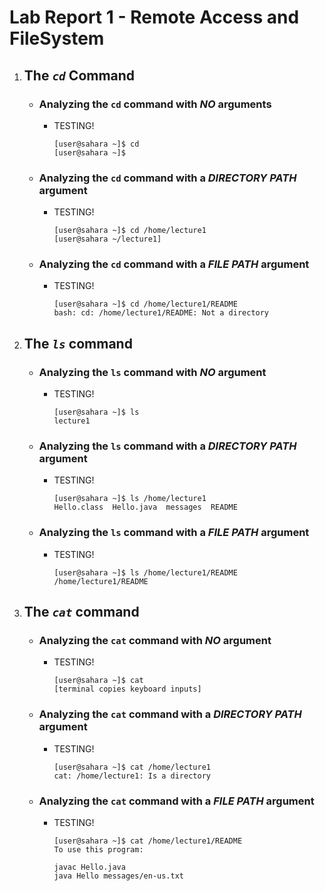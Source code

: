 # Lab Report 1 - Remote Access and FileSystem

1. ## The *`cd`* Command
   
   - ### Analyzing the `cd` command with ***NO*** arguments
     
     - TESTING!
       
       ```
       [user@sahara ~]$ cd
       [user@sahara ~]$
       ```
       
   - ### Analyzing the `cd` command with a ***DIRECTORY PATH*** argument
     
     - TESTING!
       
       ```
       [user@sahara ~]$ cd /home/lecture1
       [user@sahara ~/lecture1]
       ```
       
   - ### Analyzing the `cd` command with a ***FILE PATH*** argument
     
     - TESTING!
       
       ```
       [user@sahara ~]$ cd /home/lecture1/README
       bash: cd: /home/lecture1/README: Not a directory
       ```
       
2. ## The *`ls`* command
   
   - ### Analyzing the `ls` command with ***NO*** argument
     
     - TESTING!
       
       ```
       [user@sahara ~]$ ls
       lecture1
       ```
       
   - ### Analyzing the `ls` command with a ***DIRECTORY PATH*** argument
     
     - TESTING!
       
       ```
       [user@sahara ~]$ ls /home/lecture1
       Hello.class  Hello.java  messages  README
       ```
       
   - ### Analyzing the `ls` command with a ***FILE PATH*** argument
     
     - TESTING!
       
       ```
       [user@sahara ~]$ ls /home/lecture1/README
       /home/lecture1/README
       ```
       
5. ## The *`cat`* command
   
   - ### Analyzing the `cat` command with ***NO*** argument
     
     - TESTING!
       
       ```
       [user@sahara ~]$ cat
       [terminal copies keyboard inputs]
       ```
       
   - ### Analyzing the `cat` command with a ***DIRECTORY PATH*** argument
     
     - TESTING!
       
       ```
       [user@sahara ~]$ cat /home/lecture1
       cat: /home/lecture1: Is a directory
       ```
   
   - ### Analyzing the `cat` command with a ***FILE PATH*** argument
     
     - TESTING!
       
       ```
       [user@sahara ~]$ cat /home/lecture1/README
       To use this program:

       javac Hello.java
       java Hello messages/en-us.txt
       ```
  
